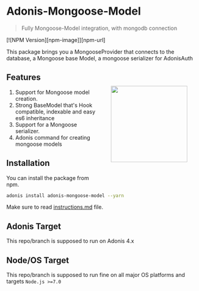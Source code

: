 # Adonis-Mongoose-Model
> Fully Mongoose-Model integration, with mongodb connection

[![NPM Version][npm-image]][npm-url]

This package brings you a MongooseProvider that connects to the database, a Mongoose base Model, a mongoose serializer for AdonisAuth

<img src="http://res.cloudinary.com/adonisjs/image/upload/q_100/v1497112678/adonis-purple_pzkmzt.svg" width="200px" align="right" hspace="30px" vspace="50px">

## Features

1. Support for Mongoose model creation.
2. Strong BaseModel that's Hook compatible, indexable and easy es6 inheritance
3. Support for a Mongoose serializer.
4. Adonis command for creating mongoose models

## Installation
You can install the package from npm.
```bash
adonis install adonis-mongoose-model --yarn
```

Make sure to read [instructions.md](instructions.md) file.

## Adonis Target

This repo/branch is supposed to run on Adonis 4.x

## Node/OS Target

This repo/branch is supposed to run fine on all major OS platforms and targets `Node.js >=7.0`
